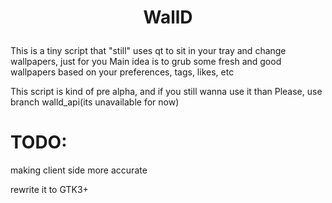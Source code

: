 # <p align="center">WallD
This is a tiny script that "still" uses qt to sit in your tray and change wallpapers, just for you
Main idea is to grub some fresh and good wallpapers based on your preferences, tags, likes, etc

This script is kind of pre alpha, and if you still wanna use it than
Please, use branch walld_api(its unavailable for now)

# TODO:
making client side more accurate

rewrite it to GTK3+
